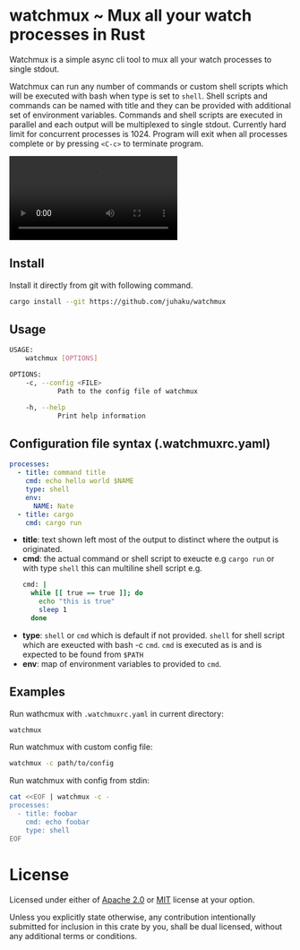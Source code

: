 # watchmux ~ Mux all your watch processes in Rust

Watchmux is a simple async cli tool to mux all your watch processes to single stdout.

Watchmux can run any number of commands or custom shell scripts which will be
executed with bash when type is set to `shell`. Shell scripts and commands can
be named with title and they can be provided with additional set of environment
variables. Commands and shell scripts are executed in parallel and each output
will be multiplexed to single stdout. Currently hard limit for concurrent
processes is 1024. Program will exit when all processes complete or by pressing
`<C-c>` to terminate program.

<video src="https://user-images.githubusercontent.com/26358664/188331152-4576fa69-2967-4a07-849a-fcd1e54f5952.mp4" controls></video>

## Install

Install it directly from git with following command.
```bash
cargo install --git https://github.com/juhaku/watchmux
```

## Usage

```bash
USAGE:
    watchmux [OPTIONS]

OPTIONS:
    -c, --config <FILE>
            Path to the config file of watchmux

    -h, --help
            Print help information
```

## Configuration file syntax (.watchmuxrc.yaml)

```yaml
processes:
  - title: command title
    cmd: echo hello world $NAME
    type: shell
    env:
      NAME: Nate
  - title: cargo
    cmd: cargo run
```

* **title**: text shown left most of the output to distinct where the output is originated.
* **cmd**: the actual command or shell script to exeucte e.g `cargo run` or with type `shell`
      this can multiline shell script e.g.
  ```bash
  cmd: |
    while [[ true == true ]]; do
      echo "this is true"
      sleep 1
    done
  ```
* **type**: `shell` or `cmd` which is default if not provided. `shell` for shell script which 
    are exeucted with bash -c `cmd`. `cmd` is executed as is and is expected to be found from `$PATH`
* **env**: map of environment variables to provided to `cmd`.

## Examples

Run wathcmux with `.watchmuxrc.yaml` in current directory:
```bash
watchmux
```

Run watchmux with custom config file:
```bash
watchmux -c path/to/config
```

Run watchmux with config from stdin:
```bash
cat <<EOF | watchmux -c -
processes:
  - title: foobar
    cmd: echo foobar
    type: shell
EOF
```

# License

Licensed under either of [Apache 2.0](LICENSE-APACHE) or [MIT](LICENSE-MIT) license at your option.

Unless you explicitly state otherwise, any contribution intentionally submitted for inclusion in this crate
by you, shall be dual licensed, without any additional terms or conditions.
